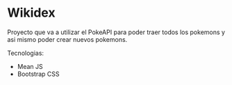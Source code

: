 # Wikidex
Proyecto que va a utilizar el PokeAPI para poder traer todos los pokemons y asi mismo poder crear nuevos pokemons. 

Tecnologias:

- Mean JS
- Bootstrap CSS
